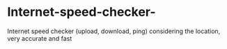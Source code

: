 # Internet-speed-checker-
Internet speed checker (upload, download, ping) considering the location, very accurate and fast 
